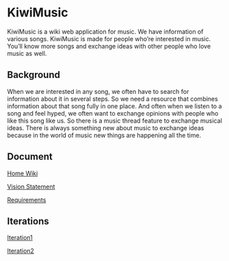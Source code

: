 # KiwiMusic

KiwiMusic is a wiki web application for music. We have information of various songs. KiwiMusic 
is made for people who’re interested in music. You’ll know more songs and exchange ideas 
with other people who love music as well.

## Background

When we are interested in any song, we often have to search for information about it in several steps. 
So we need a resource that combines information about that song fully in one place. And often when we 
listen to a song and feel hyped, we often want to exchange opinions with people who like this song 
like us. So there is a music thread feature to exchange musical ideas. There is always something new
about music to exchange ideas because in the world of music new things are happening all the time.

## Document

[Home Wiki](../../wiki/Home)

[Vision Statement](../../wiki/VisionStatement)

[Requirements](../../wiki/Requirements)

## Iterations

[Iteration1](../../wiki/Iteration-1)  

[Iteration2](../../wiki/Iteration-2)

